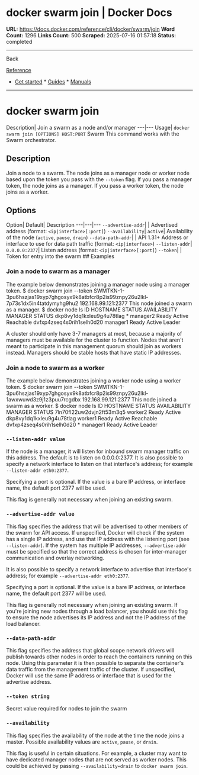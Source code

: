 # docker swarm join | Docker Docs

**URL:** https://docs.docker.com/reference/cli/docker/swarm/join
**Word Count:** 1296
**Links Count:** 500
**Scraped:** 2025-07-16 01:57:18
**Status:** completed

---

Back

[Reference](https://docs.docker.com/reference/)

  * [Get started](https://docs.docker.com/get-started/)   * [Guides](https://docs.docker.com/guides/)   * [Manuals](https://docs.docker.com/manuals/)

* * *

# docker swarm join

Description| Join a swarm as a node and/or manager   ---|---   Usage| `docker swarm join [OPTIONS] HOST:PORT`      Swarm This command works with the Swarm orchestrator.

## Description

Join a node to a swarm. The node joins as a manager node or worker node based upon the token you pass with the `--token` flag. If you pass a manager token, the node joins as a manager. If you pass a worker token, the node joins as a worker.

## Options

Option| Default| Description   ---|---|---   `--advertise-addr`| | Advertised address \(format: `<ip|interface>[:port]`\)   `--availability`| `active`| Availability of the node \(`active`, `pause`, `drain`\)   `--data-path-addr`| | API 1.31+ Address or interface to use for data path traffic \(format: `<ip|interface>`\)      `--listen-addr`| `0.0.0.0:2377`| Listen address \(format: `<ip|interface>[:port]`\)   `--token`| | Token for entry into the swarm      ## Examples

### Join a node to swarm as a manager

The example below demonstrates joining a manager node using a manager token.               $ docker swarm join --token SWMTKN-1-3pu6hszjas19xyp7ghgosyx9k8atbfcr8p2is99znpy26u2lkl-7p73s1dx5in4tatdymyhg9hu2 192.168.99.121:2377     This node joined a swarm as a manager.          $ docker node ls     ID                           HOSTNAME  STATUS  AVAILABILITY  MANAGER STATUS     dkp8vy1dq1kxleu9g4u78tlag *  manager2  Ready   Active        Reachable     dvfxp4zseq4s0rih1selh0d20    manager1  Ready   Active        Leader     

A cluster should only have 3-7 managers at most, because a majority of managers must be available for the cluster to function. Nodes that aren't meant to participate in this management quorum should join as workers instead. Managers should be stable hosts that have static IP addresses.

### Join a node to swarm as a worker

The example below demonstrates joining a worker node using a worker token.               $ docker swarm join --token SWMTKN-1-3pu6hszjas19xyp7ghgosyx9k8atbfcr8p2is99znpy26u2lkl-1awxwuwd3z9j1z3puu7rcgdbx 192.168.99.121:2377     This node joined a swarm as a worker.          $ docker node ls     ID                           HOSTNAME  STATUS  AVAILABILITY  MANAGER STATUS     7ln70fl22uw2dvjn2ft53m3q5    worker2   Ready   Active     dkp8vy1dq1kxleu9g4u78tlag    worker1   Ready   Active        Reachable     dvfxp4zseq4s0rih1selh0d20 *  manager1  Ready   Active        Leader     

### `--listen-addr value`

If the node is a manager, it will listen for inbound swarm manager traffic on this address. The default is to listen on 0.0.0.0:2377. It is also possible to specify a network interface to listen on that interface's address; for example `--listen-addr eth0:2377`.

Specifying a port is optional. If the value is a bare IP address, or interface name, the default port 2377 will be used.

This flag is generally not necessary when joining an existing swarm.

### `--advertise-addr value`

This flag specifies the address that will be advertised to other members of the swarm for API access. If unspecified, Docker will check if the system has a single IP address, and use that IP address with the listening port \(see `--listen-addr`\). If the system has multiple IP addresses, `--advertise-addr` must be specified so that the correct address is chosen for inter-manager communication and overlay networking.

It is also possible to specify a network interface to advertise that interface's address; for example `--advertise-addr eth0:2377`.

Specifying a port is optional. If the value is a bare IP address, or interface name, the default port 2377 will be used.

This flag is generally not necessary when joining an existing swarm. If you're joining new nodes through a load balancer, you should use this flag to ensure the node advertises its IP address and not the IP address of the load balancer.

### `--data-path-addr`

This flag specifies the address that global scope network drivers will publish towards other nodes in order to reach the containers running on this node. Using this parameter it is then possible to separate the container's data traffic from the management traffic of the cluster. If unspecified, Docker will use the same IP address or interface that is used for the advertise address.

### `--token string`

Secret value required for nodes to join the swarm

### `--availability`

This flag specifies the availability of the node at the time the node joins a master. Possible availability values are `active`, `pause`, or `drain`.

This flag is useful in certain situations. For example, a cluster may want to have dedicated manager nodes that are not served as worker nodes. This could be achieved by passing `--availability=drain` to `docker swarm join`.